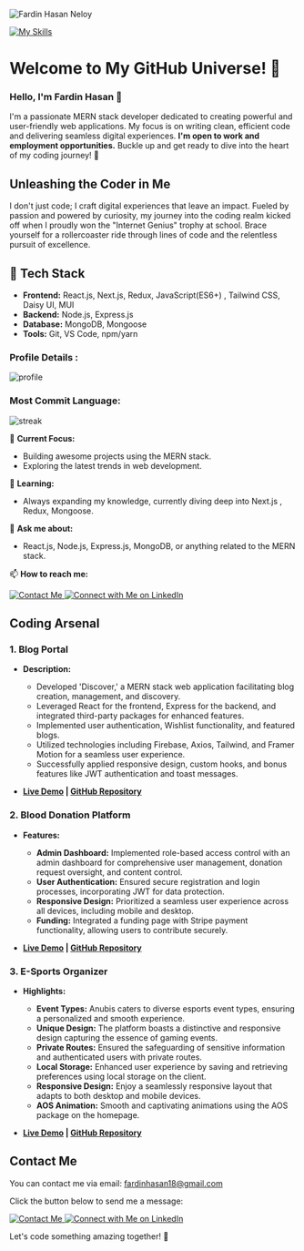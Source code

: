 ![Fardin Hasan Neloy](https://i.ibb.co/R6xcP9v/Fardin-Hasan-Neloy.png)

[![My Skills](https://skillicons.dev/icons?i=html,css,js,react,tailwind,nodejs,mui,next,redux,mongodb,firebase,express,git,github,postman)](https://skillicons.dev)


# Welcome to My GitHub Universe! 👊

### Hello, I'm Fardin Hasan 👋

I'm a passionate MERN stack developer dedicated to creating powerful and user-friendly web applications. My focus is on writing clean, efficient code and delivering seamless digital experiences. <b> I'm open to work and employment opportunities.</b> Buckle up and get ready to dive into the heart of my coding journey! 🚀

## Unleashing the Coder in Me

I don't just code; I craft digital experiences that leave an impact. Fueled by passion and powered by curiosity, my journey into the coding realm kicked off when I proudly won the "Internet Genius" trophy at school. Brace yourself for a rollercoaster ride through lines of code and the relentless pursuit of excellence.

## 🚀 Tech Stack

- **Frontend:** React.js, Next.js, Redux, JavaScript(ES6+) , Tailwind CSS, Daisy UI, MUI
- **Backend:** Node.js, Express.js
- **Database:** MongoDB, Mongoose
- **Tools:** Git, VS Code, npm/yarn

### Profile Details : 

![profile](http://github-profile-summary-cards.vercel.app/api/cards/profile-details?username=Fardin7864&theme=default)

### Most Commit Language: 

![streak](http://github-profile-summary-cards.vercel.app/api/cards/most-commit-language?username=Fardin7864&theme=default&exclude=exclude)


🚀 **Current Focus:**
- Building awesome projects using the MERN stack.
- Exploring the latest trends in web development.

🌱 **Learning:**
- Always expanding my knowledge, currently diving deep into Next.js , Redux, Mongoose.

💬 **Ask me about:**
- React.js, Node.js, Express.js, MongoDB, or anything related to the MERN stack.

📫 **How to reach me:**

<a href="mailto:fardinhasan18@gmail.com">
  <img src="https://img.shields.io/badge/Contact%20Me-Email-blue?style=for-the-badge&logo=gmail" alt="Contact Me">
</a>
<a href="https://www.linkedin.com/in/fardinhasan" target="_blank">
  <img src="https://img.shields.io/badge/Connect%20with%20Me-LinkedIn-blue?style=for-the-badge&logo=linkedin" alt="Connect with Me on LinkedIn">
 </a>


## Coding Arsenal

### 1. Blog Portal

- **Description:**
  - Developed 'Discover,' a MERN stack web application facilitating blog creation, management, and discovery.
  - Leveraged React for the frontend, Express for the backend, and integrated third-party packages for enhanced features.
  - Implemented user authentication, Wishlist functionality, and featured blogs.
  - Utilized technologies including Firebase, Axios, Tailwind, and Framer Motion for a seamless user experience.
  - Successfully applied responsive design, custom hooks, and bonus features like JWT authentication and toast messages.

- **[Live Demo](https://blog-bloom-94414.web.app/) | [GitHub Repository](https://github.com/Fardin7864/e-portal.git)**

### 2. Blood Donation Platform

- **Features:**
  - **Admin Dashboard:** Implemented role-based access control with an admin dashboard for comprehensive user management, donation request oversight, and content control.
  - **User Authentication:** Ensured secure registration and login processes, incorporating JWT for data protection.
  - **Responsive Design:** Prioritized a seamless user experience across all devices, including mobile and desktop.
  - **Funding:** Integrated a funding page with Stripe payment functionality, allowing users to contribute securely.

- **[Live Demo](https://blood-donation-c2b2f.web.app/) | [GitHub Repository](https://github.com/Fardin7864/blood-donation-project)**

### 3. E-Sports Organizer

- **Highlights:**
  - **Event Types:** Anubis caters to diverse esports event types, ensuring a personalized and smooth experience.
  - **Unique Design:** The platform boasts a distinctive and responsive design capturing the essence of gaming events.
  - **Private Routes:** Ensured the safeguarding of sensitive information and authenticated users with private routes.
  - **Local Storage:** Enhanced user experience by saving and retrieving preferences using local storage on the client.
  - **Responsive Design:** Enjoy a seamlessly responsive layout that adapts to both desktop and mobile devices.
  - **AOS Animation:** Smooth and captivating animations using the AOS package on the homepage.

- **[Live Demo](https://esports-event.web.app/) | [GitHub Repository](https://github.com/Fardin7864/e-sports)**


## Contact Me

You can contact me via email: [fardinhasan18@gmail.com](mailto:fardinhasan18@gmail.com)

Click the button below to send me a message:

<a href="mailto:fardinhasan18@gmail.com">
  <img src="https://img.shields.io/badge/Contact%20Me-Email-blue?style=for-the-badge&logo=gmail" alt="Contact Me">
</a>
<a href="https://www.linkedin.com/in/fardinhasan" target="_blank">
  <img src="https://img.shields.io/badge/Connect%20with%20Me-LinkedIn-blue?style=for-the-badge&logo=linkedin" alt="Connect with Me on LinkedIn">
</a>


Let's code something amazing together! 🚀

